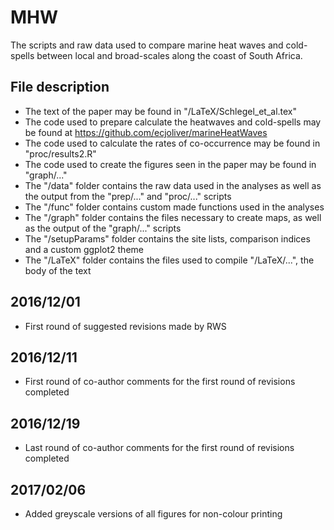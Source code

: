 # MHW
The scripts and raw data used to compare marine heat waves and cold-spells between local and broad-scales along the coast of South Africa.

## File description
* The text of the paper may be found in "/LaTeX/Schlegel\_et_al.tex"
* The code used to prepare calculate the heatwaves and cold-spells may be found at <https://github.com/ecjoliver/marineHeatWaves>
* The code used to calculate the rates of co-occurrence may be found in "proc/results2.R"
* The code used to create the figures seen in the paper may be found in "graph/..."
* The "/data" folder contains the raw data used in the analyses as well as the output from the "prep/..." and "proc/..." scripts
* The "/func" folder contains custom made functions used in the analyses
* The "/graph" folder contains the files necessary to create maps, as well as the output of the "graph/..." scripts
* The "/setupParams" folder contains the site lists, comparison indices and a custom ggplot2 theme
* The "/LaTeX" folder contains the files used to compile "/LaTeX/...", the body of the text

## 2016/12/01
* First round of suggested revisions made by RWS

## 2016/12/11
* First round of co-author comments for the first round of revisions completed

## 2016/12/19
* Last round of co-author comments for the first round of revisions completed

## 2017/02/06
* Added greyscale versions of all figures for non-colour printing